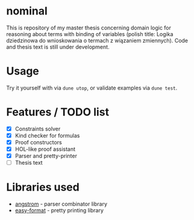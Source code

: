 # nominal
This is repository of my master thesis concerning domain logic for reasoning about terms with binding of variables (polish title: Logika dziedzinowa do wnioskowania o termach z wiązaniem zmiennych).
Code and thesis text is still under development.

# Usage
Try it yourself with via `dune utop`, or validate examples via `dune test`.

# Features / TODO list
- [x] Constraints solver
- [x] Kind checker for formulas
- [x] Proof constructors
- [x] HOL-like proof assistant
- [x] Parser and pretty-printer
- [ ] Thesis text

# Libraries used
- [angstrom](https://opam.ocaml.org/packages/angstrom/) - parser combinator library
- [easy-format](https://opam.ocaml.org/packages/easy-format/) - pretty printing library
